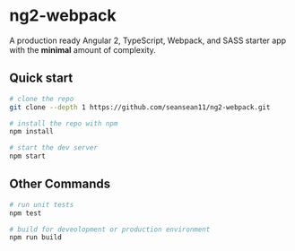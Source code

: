 # ng2-webpack
A production ready Angular 2, TypeScript, Webpack, and SASS starter app with the **minimal** amount of complexity.

## Quick start
```bash
# clone the repo
git clone --depth 1 https://github.com/seansean11/ng2-webpack.git

# install the repo with npm
npm install

# start the dev server
npm start
```

## Other Commands
```bash
# run unit tests
npm test

# build for deveolopment or production environment
npm run build
```